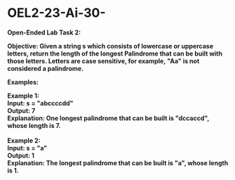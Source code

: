 # OEL2-23-Ai-30-

<b>Open-Ended Lab Task 2:<b>

<b>Objective:<b>
Given a string s which consists of lowercase or uppercase letters, return the length of the longest Palindrome that can be built with those letters. Letters are case sensitive, for example, "Aa" is not considered a palindrome.


<b>Examples:<b>

Example 1:<br>
Input: s = "abccccdd"<br>
Output: 7<br>
Explanation: One longest palindrome that can be built is "dccaccd", whose length is 7.
<br><br>
<b>Example 2:<b><br>
Input: s = "a"<br>
Output: 1<br>
Explanation: The longest palindrome that can be built is "a", whose length is 1.
